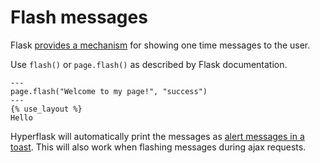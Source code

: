 # Flash messages

Flask [provides a mechanism](https://flask.palletsprojects.com/en/stable/patterns/flashing/) for showing one time messages to the user.

Use `flash()` or `page.flash()` as described by Flask documentation.

```
---
page.flash("Welcome to my page!", "success")
---
{% use_layout %}
Hello
```

Hyperflask will automatically print the messages as [alert messages in a toast](https://daisyui.com/components/toast/). This will also work when flashing messages during ajax requests.